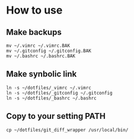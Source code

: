 How to use
==========

Make backups
------------
    mv ~/.vimrc ~/.vimrc.BAK
    mv ~/.gitconfig ~/.gitconfig.BAK
    mv ~/.bashrc ~/.bashrc.BAK

Make synbolic link 
------------------
    ln -s ~/dotfiles/_vimrc ~/.vimrc
    ln -s ~/dotfiles/_gitconfig ~/.gitconfig
    ln -s ~/dotfiles/_bashrc ~/.bashrc

Copy to your setting PATH
-------------------------
    cp ~/dotfiles/git_diff_wrapper /usr/local/bin/
